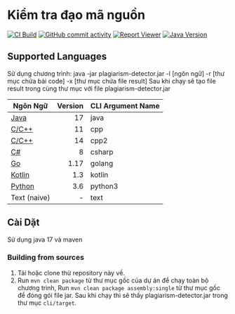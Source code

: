 

# Kiểm tra đạo mã nguồn
[![CI Build](https://github.com/jplag/jplag/actions/workflows/maven.yml/badge.svg)](https://github.com/jplag/jplag/actions/workflows/maven.yml)
[![GitHub commit activity](https://img.shields.io/github/commit-activity/y/jplag/JPlag)](https://github.com/jplag/JPlag/pulse)
[![Report Viewer](https://img.shields.io/badge/report%20viewer-online-b80025)](https://jplag.github.io/JPlag/)
[![Java Version](https://img.shields.io/badge/java-SE%2017-yellowgreen)](#download-and-installation)



## Supported Languages
Sử dụng chương trình: java -jar plagiarism-detector.jar -l [ngôn ngữ] -r [thư mục chứa bài code] -x [thư mục chứa file result]
Sau khi chạy sẽ tạo file result trong cùng thư mục với file plagiarism-detector.jar 

| Ngôn Ngữ                                              | Version | CLI Argument Name |
|--------------------------------------------------------|--------:|-------------------|
| [Java](https://www.java.com)                           |      17 | java              |
| [C/C++](https://isocpp.org)                            |      11 | cpp               |
| [C/C++](https://isocpp.org)                            |      14 | cpp2              |
| [C#](https://docs.microsoft.com/en-us/dotnet/csharp/)  |       8 | csharp            |
| [Go](https://go.dev)                                   |    1.17 | golang            |
| [Kotlin](https://kotlinlang.org)                       |     1.3 | kotlin            |
| [Python](https://www.python.org)                       |     3.6 | python3           |
| Text (naive)                                           |       - | text              |

## Cài Dặt
Sử dụng java 17 và maven


### Building from sources 
1. Tải hoặc clone thừ repository này về.
2. Run `mvn clean package` từ thư mục gốc của dự án để chạy toàn bộ chương trình,
   Run `mvn clean package assembly:single` từ thư mục gốc để đóng gói file jar.
Sau khi chạy thì sẽ thấy plagiarism-detector.jar trong thư mục `cli/target`.



[//]: # (```)

[//]: # (positional arguments:)

[//]: # (  rootDir                Root-directory with submissions to check for plagiarism)

[//]: # ()
[//]: # (named arguments:)

[//]: # (  -h, --help             show this help message and exit)

[//]: # (  -new NEW [NEW ...]     Root-directory with submissions to check for plagiarism &#40;same as the root directory&#41;)

[//]: # (  -old OLD [OLD ...]     Root-directory with prior submissions to compare against)

[//]: # (  -l {cpp,csharp,emf,go,java,kotlin,python3,rlang,rust,scala,scheme,swift,text})

[//]: # (                         Select the language to parse the submissions &#40;default: java&#41;)

[//]: # (  -bc BC                 Path of  the  directory  containing  the  base  code  &#40;common  framework  used  in  all)

[//]: # (                         submissions&#41;)

[//]: # (  -t T                   Tunes the comparison sensitivity by adjusting the  minimum token required to be counted)

[//]: # (                         as a matching section. A smaller <n>  increases  the sensitivity but might lead to more)

[//]: # (                         false-positives)

[//]: # (  -n N                   The maximum number of comparisons that will  be  shown  in the generated report, if set)

[//]: # (                         to -1 all comparisons will be shown &#40;default: 100&#41;)

[//]: # (  -r R                   Name of the directory in which the comparison results will be stored &#40;default: result&#41;)

[//]: # ()
[//]: # (Advanced:)

[//]: # (  -d                     Debug parser. Non-parsable files will be stored &#40;default: false&#41;)

[//]: # (  -s S                   Look in directories <root-dir>/*/<dir> for programs)

[//]: # (  -p P                   comma-separated list of all filename suffixes that are included)

[//]: # (  -x X                   All files named in this file will be ignored in the comparison &#40;line-separated list&#41;)

[//]: # (  -m M                   Comparison similarity threshold [0.0-1.0]:  All  comparisons  above this threshold will)

[//]: # (                         be saved &#40;default: 0.0&#41;)

[//]: # ()
[//]: # (Clustering:)

[//]: # (  --cluster-skip         Skips the clustering &#40;default: false&#41;)

[//]: # (  --cluster-alg {AGGLOMERATIVE,SPECTRAL})

[//]: # (                         Which clustering algorithm to use. Agglomerative  merges similar submissions bottom up.)

[//]: # (                         Spectral clustering is  combined  with  Bayesian  Optimization  to  execute the k-Means)

[//]: # (                         clustering  algorithm  multiple   times,   hopefully   finding   a   "good"  clustering)

[//]: # (                         automatically. &#40;default: spectral&#41;)

[//]: # (  --cluster-metric {AVG,MIN,MAX,INTERSECTION})

[//]: # (                         The metric used for clustering. AVG  is  intersection  over  union, MAX can expose some)

[//]: # (                         attempts of obfuscation. &#40;default: MAX&#41;)

[//]: # (```)

[//]: # (### Java API)

[//]: # ()
[//]: # (The new API makes it easy to integrate JPlag's plagiarism detection into external Java projects:)

[//]: # ()
[//]: # (<!-- To assure that the code example is always correct, it must be kept in sync)

[//]: # (with [`ReadmeCodeExampleTest#testReadmeCodeExample`]&#40;core/src/test/java/de/jplag/special/ReadmeCodeExampleTest.java&#41;. -->)

[//]: # (```java)

[//]: # (Language language = new de.jplag.java.Language&#40;&#41;;)

[//]: # (Set<File> submissionDirectories = Set.of&#40;new File&#40;"/path/to/rootDir"&#41;&#41;;)

[//]: # (File baseCode = new File&#40;"/path/to/baseCode"&#41;;)

[//]: # (JPlagOptions options = new JPlagOptions&#40;language, submissionDirectories, Set.of&#40;&#41;&#41;.withBaseCodeSubmissionDirectory&#40;baseCode&#41;;)

[//]: # ()
[//]: # (JPlag jplag = new JPlag&#40;options&#41;;)

[//]: # (try {)

[//]: # (    JPlagResult result = jplag.run&#40;&#41;;)

[//]: # (     )
[//]: # (    // Optional)

[//]: # (    ReportObjectFactory reportObjectFactory = new ReportObjectFactory&#40;&#41;;)

[//]: # (    reportObjectFactory.createAndSaveReport&#40;result, "/path/to/output"&#41;;)

[//]: # (} catch &#40;ExitException e&#41; {)

[//]: # (    // error handling here)

[//]: # (})

[//]: # (```)

[//]: # ()
[//]: # (## Contributing)

[//]: # (We're happy to incorporate all improvements to JPlag into this codebase. Feel free to fork the project and send pull requests.)

[//]: # (Please consider our [guidelines for contributions]&#40;https://github.com/jplag/JPlag/wiki/3.-Contributing-to-JPlag&#41;.)

[//]: # ()
[//]: # (## Contact)

[//]: # (If you encounter bugs or other issues, please report them [here]&#40;https://github.com/jplag/jplag/issues&#41;.)

[//]: # (For other purposes, you can contact us at jplag@ipd.kit.edu .)

[//]: # (If you are doing research related to JPlag, we would love to know what you are doing. Feel free to contact us!)

[//]: # ()
[//]: # (### More information can be found in our [Wiki]&#40;https://github.com/jplag/JPlag/wiki&#41;!)
